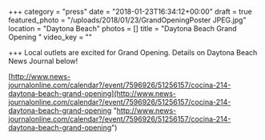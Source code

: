 +++
category = "press"
date = "2018-01-23T16:34:12+00:00"
draft = true
featured_photo = "/uploads/2018/01/23/GrandOpeningPoster JPEG.jpg"
location = "Daytona Beach"
photos = []
title = "Daytona Beach Grand Opening "
video_key = ""

+++
Local outlets are excited for Grand Opening. Details on Daytona Beach News Journal below! 

[http://www.news-journalonline.com/calendar?/event/7596926/51256157/cocina-214-daytona-beach-grand-opening](http://www.news-journalonline.com/calendar?/event/7596926/51256157/cocina-214-daytona-beach-grand-opening "http://www.news-journalonline.com/calendar?/event/7596926/51256157/cocina-214-daytona-beach-grand-opening")